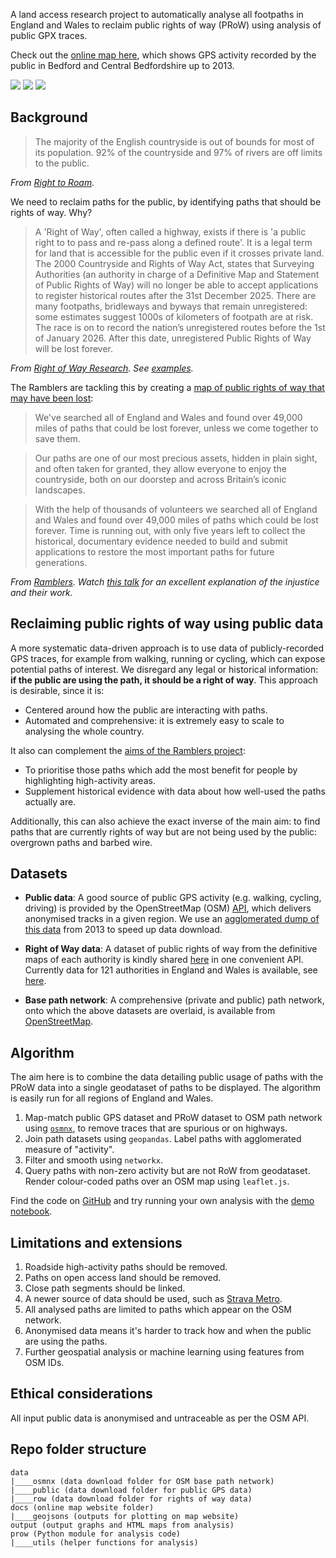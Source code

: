 A land access research project to automatically analyse all footpaths in England and Wales to reclaim public rights of way (PRoW) using analysis of public GPX traces. 

Check out the [online map here](https://andrewwango.github.io/prow-map/), which shows GPS activity recorded by the public in Bedford and Central Bedfordshire up to 2013.

[![](https://img.shields.io/badge/🗺️-Online%20map-blue)](https://andrewwango.github.io/prow-map/)
[![](https://img.shields.io/badge/GitHub-Code-green?logo=GitHub)](https://github.com/Andrewwango/prow-map)
[![](https://img.shields.io/badge/🌐-Published%20article-blue)](https://earth.org/data_visualization/uk-land-access-rights/)

## Background

> The majority of the English countryside is out of bounds for most of its population. 92% of the countryside and 97% of rivers are off limits to the public.

_From [Right to Roam](https://www.righttoroam.org.uk/)._

We need to reclaim paths for the public, by identifying paths that should be rights of way. Why?

> A 'Right of Way', often called a highway, exists if there is 'a public right to to pass and re-pass along a defined route'. It is a legal term for land that is accessible for the public even if it crosses private land.
> The 2000 Countryside and Rights of Way Act, states that Surveying Authorities (an authority in charge of a Definitive Map and Statement of Public Rights of Way) will no longer be able to accept applications to register historical routes after the 31st December 2025. There are many footpaths, bridleways and byways that remain unregistered: some estimates suggest 1000s of kilometers of footpath are at risk. The race is on to record the nation’s unregistered routes before the 1st of January 2026. After this date, unregistered Public Rights of Way will be lost forever.

_From [Right of Way Research](https://rowresearch.coventry.domains/). See [examples](https://rowresearch.coventry.domains/blog-2/)._

The Ramblers are tackling this by creating a [map of public rights of way that may have been lost](https://dontloseyourway.ramblers.org.uk/):

> We've searched all of England and Wales and found over 49,000 miles of paths that could be lost forever, unless we come together to save them. 

> Our paths are one of our most precious assets, hidden in plain sight, and often taken for granted, they allow everyone to enjoy the countryside, both on our doorstep and across Britain’s iconic landscapes. 

> With the help of thousands of volunteers we searched all of England and Wales and found over 49,000 miles of paths which could be lost forever. Time is running out, with only five years left to collect the historical, documentary evidence needed to build and submit applications to restore the most important paths for future generations. 

_From [Ramblers](https://www.ramblers.org.uk/get-involved/campaign-with-us/dont-lose-your-way-2026.aspx). Watch [this talk](https://www.youtube.com/watch?v=N0oSG4iEy0Q&list=PLJsLOysi1d5Ebb_Gxvk1Kuck5dYD6P0HW) for an excellent explanation of the injustice and their work._

## Reclaiming public rights of way using public data

A more systematic data-driven approach is to use data of publicly-recorded GPS traces, for example from walking, running or cycling, which can expose potential paths of interest. We disregard any legal or historical information: **if the public are using the path, it should be a right of way**. This approach is desirable, since it is:

- Centered around how the public are interacting with paths.
- Automated and comprehensive: it is extremely easy to scale to analysing the whole country.

It also can complement the [aims of the Ramblers project](https://www.ramblers.org.uk/get-involved/campaign-with-us/dont-lose-your-way-2026/how-the-ramblers-are-working-to-save-lost-paths.aspx):
- To prioritise those paths which add the most benefit for people by highlighting high-activity areas.
- Supplement historical evidence with data about how well-used the paths actually are.

Additionally, this can also achieve the exact inverse of the main aim: to find paths that are currently rights of way but are not being used by the public: overgrown paths and barbed wire.

## Datasets

- **Public data**: A good source of public GPS activity (e.g. walking, cycling, driving) is provided by the OpenStreetMap (OSM) [API](https://wiki.openstreetmap.org/wiki/API_v0.6#GPS_traces), which delivers anonymised tracks in a given region. We use an [agglomerated dump of this data](http://zverik.openstreetmap.ru/gps/files/extracts/europe/great_britain/index.html) from 2013 to speed up data download.

- **Right of Way data**: A dataset of public rights of way from the definitive maps of each authority is kindly shared [here](https://www.rowmaps.com/) in one convenient API. Currently data for 121 authorities in England and Wales is available, see [here](https://www.rowmaps.com/gpxs/).

- **Base path network**: A comprehensive (private and public) path network, onto which the above datasets are overlaid, is available from [OpenStreetMap](openstreetmap.org/).

## Algorithm

The aim here is to combine the data detailing public usage of paths with the PRoW data into a single geodataset of paths to be displayed. The algorithm is easily run for all regions of England and Wales.

1. Map-match public GPS dataset and PRoW dataset to OSM path network using [`osmnx`](https://osmnx.readthedocs.io), to remove traces that are spurious or on highways.
2. Join path datasets using `geopandas`. Label paths with agglomerated measure of "activity".
3. Filter and smooth using `networkx`.
4. Query paths with non-zero activity but are not RoW from geodataset. Render colour-coded paths over an OSM map using `leaflet.js`.

Find the code on [GitHub](https://github.com/Andrewwango/prow-map) and try running your own analysis with the [demo notebook](https://github.com/Andrewwango/prow-map/demo.ipynb).

## Limitations and extensions

1. Roadside high-activity paths should be removed.
2. Paths on open access land should be removed.
3. Close path segments should be linked.
4. A newer source of data should be used, such as [Strava Metro](https://metro.strava.com/).
5. All analysed paths are limited to paths which appear on the OSM network. 
6. Anonymised data means it's harder to track how and when the public are using the paths.
7. Further geospatial analysis or machine learning using features from OSM IDs.

## Ethical considerations
All input public data is anonymised and untraceable as per the OSM API.



## Repo folder structure
```
data
|____osmnx (data download folder for OSM base path network)
|____public (data download folder for public GPS data)
|____row (data download folder for rights of way data)
docs (online map website folder)
|____geojsons (outputs for plotting on map website)
output (output graphs and HTML maps from analysis)
prow (Python module for analysis code)
|____utils (helper functions for analysis)
```